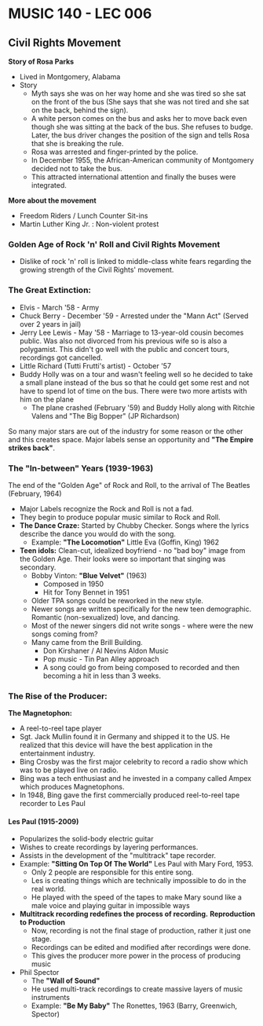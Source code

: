 # MUSIC 140 - LEC 006
## Civil Rights Movement
**Story of Rosa Parks**
- Lived in Montgomery, Alabama
- Story
  -  Myth says she was on her way home and she was tired so she sat on the front of the bus (She says that she was not tired and she sat on the back, behind the sign).
  - A white person comes on the bus and asks her to move back even though she was sitting at the back of the bus. She refuses to budge. Later, the bus driver changes the position of the sign and tells Rosa that she is breaking the rule. 
  - Rosa was arrested and finger-printed by the police.
  - In December 1955, the African-American community of Montgomery decided not to take the bus.
  - This attracted international attention and finally the buses were integrated.

**More about the movement**
- Freedom Riders / Lunch Counter Sit-ins
- Martin Luther King Jr. : Non-violent protest

### Golden Age of Rock 'n' Roll and Civil Rights Movement
- Dislike of rock 'n' roll is linked to middle-class white fears regarding the growing strength of the Civil Rights' movement.

### The Great Extinction:
  - Elvis - March '58 - Army
  - Chuck Berry - December '59 - Arrested under the "Mann Act" (Served over 2 years in jail)
  - Jerry Lee Lewis - May '58 - Marriage to 13-year-old cousin becomes public. Was also not divorced from his previous wife so is also a polygamist. This didn't go well with the public and concert tours, recordings got cancelled.
  - Little Richard (Tutti Frutti's artist) - October '57
  - Buddy Holly was on a tour and wasn't feeling well so he decided to take a small plane instead of the bus so that he could get some rest and not have to spend lot of time on the bus. There were two more artists with him on the plane
    - The plane crashed (February '59) and Buddy Holly along with Ritchie Valens and "The Big Bopper" (JP Richardson)


So many major stars are out of the industry for some reason or the other and this creates space. Major labels sense an opportunity and **"The Empire strikes back"**.

### The "In-between" Years (1939-1963)
The end of the "Golden Age" of Rock and Roll, to the arrival of The Beatles (February, 1964)
- Major Labels recognize the Rock and Roll is not a fad.
- They begin to produce popular music similar to Rock and Roll.
- **The Dance Craze:** Started by Chubby Checker. Songs where the lyrics describe the dance you would do with the song.
  - Example: **"The Locomotion"** Little Eva (Goffin, King) 1962
- **Teen idols:** Clean-cut, idealized boyfriend - no "bad boy" image from the Golden Age. Their looks were so important that singing was secondary.
  - Bobby Vinton: **"Blue Velvet"** (1963)
    - Composed in 1950
    - Hit for Tony Bennet in 1951
  - Older TPA songs could be reworked in the new style.
  - Newer songs are written specifically for the new teen demographic. Romantic (non-sexualized) love,  and dancing.
  - Most of the newer singers did not write songs - where were the new songs coming from?
  - Many came from the Brill Building.
    - Don Kirshaner / Al Nevins Aldon Music
    - Pop music - Tin Pan Alley approach
    - A song could go from being composed to recorded and then becoming a hit in less than 3 weeks.

### The Rise of the Producer:
**The Magnetophon:**
- A reel-to-reel tape player
- Sgt. Jack Mullin found it in Germany and shipped it to the US. He realized that this device will have the best application in the entertainment industry.
- Bing Crosby was the first major celebrity to record a radio show which was to be played live on radio.
-  Bing was a tech enthusiast and he invested in a company called Ampex which produces Magnetophons.
- In 1948, Bing gave the first commercially produced reel-to-reel tape recorder to Les Paul

#### Les Paul (1915-2009)
- Popularizes the solid-body electric guitar
- Wishes to create recordings by layering performances.
- Assists in the development of the "multitrack" tape recorder.
- Example: **"Sitting On Top Of The World"** Les Paul with Mary Ford, 1953.
	- Only 2 people are responsible for this entire song.
	- Les is creating things which are technically impossible to do in the real world.
	- He played with the speed of the tapes to make Mary sound like a male voice and playing guitar in impossible ways
-  **Multitrack recording redefines the process of recording.**
**Reproduction to Production**
   - Now, recording is not the final stage of production, rather it just one stage.
   - Recordings can be edited and modified after recordings were done.
   - This gives the producer more power in the process of producing music
- Phil Spector
  - The **"Wall of Sound"**
  - He used multi-track recordings to create massive layers of music instruments
  - Example: **"Be My Baby"** The Ronettes, 1963 (Barry, Greenwich, Spector)
<!--stackedit_data:
eyJoaXN0b3J5IjpbOTg3NTU4ODAsLTgzMTIyNTE1NSwtNjI2Nj
UzNDg5LC0xNzA1NjQ3OTc5LDEyNjg0MDU1OTMsLTkyNjg2MjYw
MCwxNzcwMDUzNjYwLC0xODIwNjAyMjg5LDE3NTU5NDgxODQsLT
E3NjYzMjk0OTIsNjAwMDE0ODY2LC0xNjYzMTY0NjM1XX0=
-->